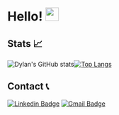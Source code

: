# Hello!  <img src="https://raw.githubusercontent.com/MartinHeinz/MartinHeinz/master/wave.gif" width="30px">

## Stats 📈
![Dylan's GitHub stats](https://github-readme-stats.vercel.app/api/top-langs/?username=dylanplayer&langs_count=3&theme=radical)[![Top Langs](https://github-readme-stats.vercel.app/api?username=dylanplayer&show_icons=true&line_height=27&count_private=true&theme=radical)](https://github.com/dylanplayer/github-readme-stats)

## Contact 📞
[![Linkedin Badge](https://img.shields.io/badge/-DylanPlayer-blue?style=flat-square&logo=Linkedin&logoColor=white&link=https://www.linkedin.com/in/dylan-player/)](https://www.linkedin.com/in/dylan-player/) 
[![Gmail Badge](https://img.shields.io/badge/-dylan@dylanplayer.com-d14836?style=flat-square&logo=Gmail&logoColor=white&link=mailto:dylan@dylanplayer.com)](mailto:dylan@dylanplayer.com)
